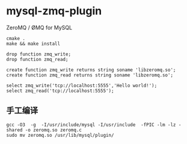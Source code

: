 mysql-zmq-plugin
================

ZeroMQ / ØMQ for MySQL

	cmake .
	make && make install
	
	drop function zmq_write;
	drop function zmq_read;
	
	create function zmq_write returns string soname 'libzeromq.so';
	create function zmq_read returns string soname 'libzeromq.so';

	select zmq_write('tcp://localhost:5555','Hello world!');
	select zmq_read('tcp://localhost:5555');
	
手工编译
--------
	gcc -O3  -g  -I/usr/include/mysql -I/usr/include  -fPIC -lm -lz -shared -o zeromq.so zeromq.c
	sudo mv zeromq.so /usr/lib/mysql/plugin/
